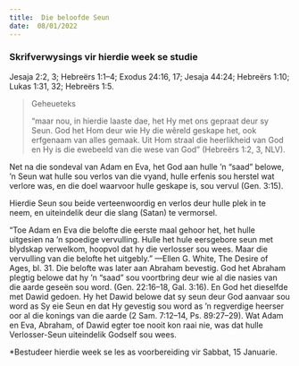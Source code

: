 ```yaml
---
title:  Die beloofde Seun
date:  08/01/2022
---
```


### Skrifverwysings vir hierdie week se studie
Jesaja 2:2, 3; Hebreërs 1:1–4; Exodus 24:16, 17; Jesaja 44:24; Hebreërs 1:10; Lukas 1:31, 32; Hebreërs 1:5.

> <p>Geheueteks</p>
>  “maar nou, in hierdie laaste dae, het Hy met ons gepraat deur sy Seun. God het Hom deur wie Hy die wêreld geskape het, ook erfgenaam van alles gemaak.  Uit Hom straal die heerlikheid van God en Hy is die ewebeeld van die wese van God” (Hebreërs 1:2, 3, NLV).

Net na die sondeval van Adam en Eva, het God aan hulle ’n “saad” belowe, ’n Seun wat hulle sou verlos van die vyand, hulle erfenis sou herstel wat verlore was, en die doel waarvoor hulle geskape is, sou vervul (Gen. 3:15).

Hierdie Seun sou beide verteenwoordig en verlos deur hulle plek in te neem, en uiteindelik deur die slang (Satan) te vermorsel.

“Toe Adam en Eva die belofte die eerste maal gehoor het, het hulle uitgesien na ’n spoedige vervulling.  Hulle het hule eersgebore seun met blydskap verwelkom, hoopvol  dat hy die verlosser sou wees. Maar die vervulling van die belofte het uitgebly.” —Ellen G. White, The Desire of Ages, bl. 31. Die belofte was later aan Abraham bevestig.  God het Abraham plegtig belowe dat hy ’n “saad” sou voortbring deur wie al die nasies van die aarde geseën sou word. (Gen. 22:16–18, Gal. 3:16). En God het dieselfde met Dawid gedoen. Hy het Dawid belowe dat sy seun deur God aanvaar sou word as Sy eie Seun en dat Hy gevestig sou word as ’n regverdige heerser oor al die konings van die aarde (2 Sam. 7:12–14, Ps. 89:27–29). Wat Adam en Eva, Abraham, of Dawid egter toe nooit kon raai nie, was dat hulle Verlosser-Seun uiteindelik Godself sou wees.

*Bestudeer hierdie week se les as voorbereiding vir Sabbat, 15 Januarie.